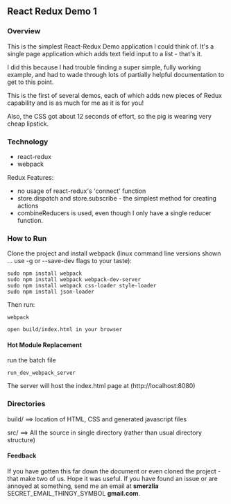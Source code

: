 ## React Redux Demo 1
### Overview
This is the simplest React-Redux Demo application I could think of. It's a single page application which adds text field input to a list - that's it.

I did this because I had trouble finding a super simple, fully working example, and had to wade through lots of partially helpful documentation to get to this point.

This is the first of several demos, each of which adds new pieces of Redux capability and is as much for me as it is for you!

Also, the CSS got about 12 seconds of effort, so the pig is wearing very cheap lipstick.

### Technology
* react-redux
* webpack


Redux Features:
* no usage of react-redux's 'connect' function
* store.dispatch and store.subscribe - the simplest method for creating actions
* combineReducers is used, even though I only have a single reducer function.


### How to Run

Clone the project and install webpack (linux command line versions shown ... use -g or --save-dev flags to your taste):

```
sudo npm install webpack
sudo npm install webpack webpack-dev-server
sudo npm install webpack css-loader style-loader
sudo npm install json-loader
```

Then run:
```
webpack
```

```
open build/index.html in your browser
```

#### Hot Module Replacement

run the batch file
```
run_dev_webpack_server
```
The server will host the index.html page at (http://localhost:8080)

### Directories

   build/ ==> location of HTML, CSS and generated javascript files

   src/	  ==> All the source in single directory (rather than usual directory structure)


#### Feedback

If you have gotten this far down the document or even cloned the project - that make two of us. Hope it was useful.
If you have found an issue or are annoyed at something, send me an email at  **smerzlia**  SECRET_EMAIL_THINGY_SYMBOL **gmail.com**.
